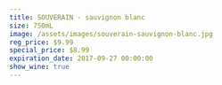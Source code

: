 ```yaml
---
title: SOUVERAIN - sauvignon blanc
size: 750mL
image: /assets/images/souverain-sauvignon-blanc.jpg
reg_price: $9.99
special_price: $8.99
expiration_date: 2017-09-27 00:00:00
show_wine: true
---
```



